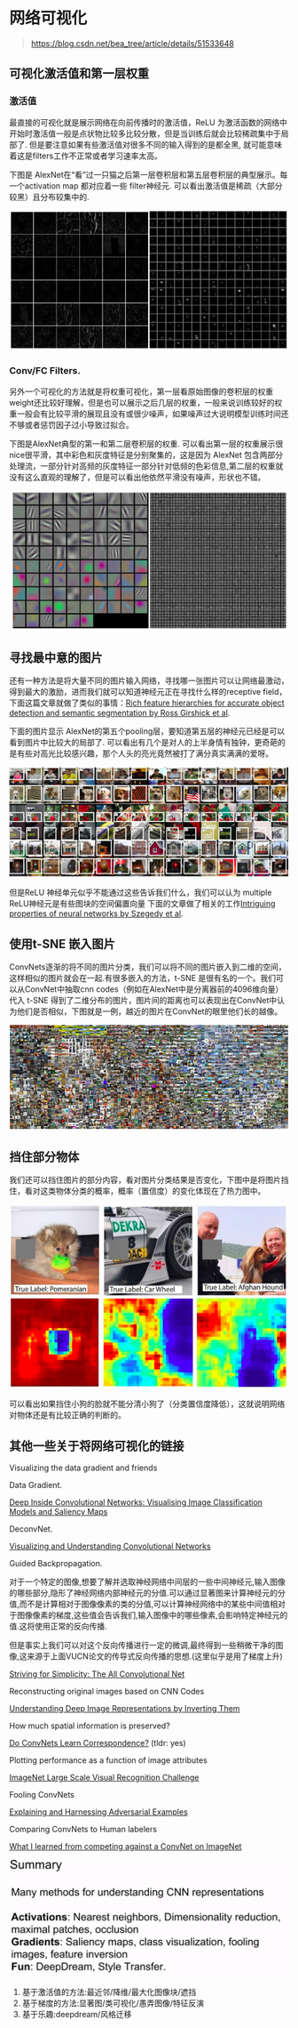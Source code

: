 # 网络可视化

> https://blog.csdn.net/bea_tree/article/details/51533648

##  可视化激活值和第一层权重

### 激活值  

最直接的可视化就是展示网络在向前传播时的激活值，ReLU 为激活函数的网络中开始时激活值一般是点状物比较多比较分散，但是当训练后就会比较稀疏集中于局部了. 但是要注意如果有些激活值对很多不同的输入得到的是都全黑, 就可能意味着这是filters工作不正常或者学习速率太高。 

下图是 AlexNet在“看”过一只猫之后第一层卷积层和第五层卷积层的典型展示。每一个activation map 都对应着一些 filter神经元. 可以看出激活值是稀疏（大部分较黑）且分布较集中的. 

![1537943481389](assets/1537943481389.png)

### Conv/FC Filters. 

另外一个可视化的方法就是将权重可视化，第一层看原始图像的卷积层的权重weight还比较好理解，但是也可以展示之后几层的权重，一般来说训练较好的权重一般会有比较平滑的展现且没有或很少噪声，如果噪声过大说明模型训练时间还不够或者惩罚因子过小导致过拟合。 

下图是AlexNet典型的第一和第二层卷积层的权重. 可以看出第一层的权重展示很nice很平滑，其中彩色和灰度特征是分别聚集的，这是因为 AlexNet 包含两部分处理流，一部分针对高频的灰度特征一部分针对低频的色彩信息,第二层的权重就没有这么直观的理解了，但是可以看出他依然平滑没有噪声，形状也不错。 

![1537943572532](assets/1537943572532.png)

## 寻找最中意的图片

还有一种方法是将大量不同的图片输入网络，寻找哪一张图片可以让网络最激动，得到最大的激励，进而我们就可以知道神经元正在寻找什么样的receptive field，下面这篇文章就做了类似的事情：[Rich feature hierarchies for accurate object detection and semantic segmentation by Ross Girshick et al](http://arxiv.org/abs/1311.2524). 

下面的图片显示 AlexNet的第五个pooling层，要知道第五层的神经元已经是可以看到图片中比较大的局部了. 可以看出有几个是对人的上半身情有独钟，更奇葩的是有些对高光比较感兴趣，那个人头的亮光竟然被打了满分真实满满的爱呀。 

![1537943661035](assets/1537943661035.png)

但是ReLU 神经单元似乎不能通过这些告诉我们什么，我们可以认为 multiple ReLU神经元是有些图块的空间偏置向量 下面的文章做了相关的工作[Intriguing properties of neural networks by Szegedy et al](http://arxiv.org/abs/1312.6199).

## 使用t-SNE 嵌入图片

ConvNets逐渐的将不同的图片分类，我们可以将不同的图片嵌入到二维的空间，这样相似的图片就会在一起.有很多嵌入的方法，t-SNE 是很有名的一个。我们可以从ConvNet中抽取cnn codes（例如在AlexNet中是分离器前的4096维向量）代入 t-SNE 得到了二维分布的图片，图片间的距离也可以表现出在ConvNet中认为他们是否相似，下图就是一例，越近的图片在ConvNet的眼里他们长的越像。 

![1537943724471](assets/1537943724471.png)

## 挡住部分物体

我们还可以挡住图片的部分内容，看对图片分类结果是否变化，下图中是将图片挡住，看对这类物体分类的概率，概率（置信度）的变化体现在了热力图中。 

![1537943759557](assets/1537943759557.png)

可以看出如果挡住小狗的脸就不能分清小狗了（分类置信度降低），这就说明网络对物体还是有比较正确的判断的。

## 其他一些关于将网络可视化的链接

Visualizing the data gradient and friends

Data Gradient.

[Deep Inside Convolutional Networks: Visualising Image Classification Models and Saliency Maps](http://arxiv.org/abs/1312.6034)

DeconvNet.

[Visualizing and Understanding Convolutional Networks](http://arxiv.org/abs/1311.2901)

Guided Backpropagation.

对于一个特定的图像,想要了解并选取神经网络中间层的一些中间神经元,输入图像的哪些部分,隐形了神经网络内部神经元的分值.可以通过显著图来计算神经元的分值,而不是计算相对于图像像素的类的分值,可以计算神经网络中的某些中间值相对于图像像素的梯度,这些值会告诉我们,输入图像中的哪些像素,会影响特定神经元的值.这将使用正常的反向传播.

但是事实上我们可以对这个反向传播进行一定的微调,最终得到一些稍微干净的图像,这来源于上面VUCN论文的传导式反向传播的思想.(这里似乎是用了梯度上升)

[Striving for Simplicity: The All Convolutional Net](http://arxiv.org/abs/1412.6806)

Reconstructing original images based on CNN Codes

[Understanding Deep Image Representations by Inverting Them](http://arxiv.org/abs/1412.0035)

How much spatial information is preserved?

[Do ConvNets Learn Correspondence?](http://papers.nips.cc/paper/5420-do-convnets-learn-correspondence.pdf) (tldr: yes)

Plotting performance as a function of image attributes

[ImageNet Large Scale Visual Recognition Challenge](http://arxiv.org/abs/1409.0575)

Fooling ConvNets

[Explaining and Harnessing Adversarial Examples](http://arxiv.org/abs/1412.6572)

Comparing ConvNets to Human labelers

[What I learned from competing against a ConvNet on ImageNet](http://karpathy.github.io/2014/09/02/what-i-learned-from-competing-against-a-convnet-on-imagenet/)

![1537952556748](assets/1537952556748.png)

1. 基于激活值的方法:最近邻/降维/最大化图像块/遮挡
2. 基于梯度的方法:显著图/类可视化/愚弄图像/特征反演
3. 基于乐趣:deepdream/风格迁移